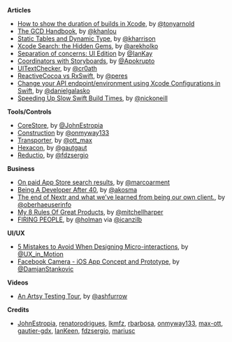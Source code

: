 
**Articles**

* [How to show the duration of builds in Xcode](http://tonyarnold.com/2016/04/20/xcode-build-duration.html), by [@tonyarnold](https://twitter.com/tonyarnold)
* [The GCD Handbook](http://khanlou.com/2016/04/the-GCD-handbook/), by [@khanlou](https://twitter.com/khanlou)
* [Static Tables and Dynamic Type](http://useyourloaf.com/blog/static-tables-and-dynamic-type/), by [@kharrison](https://twitter.com/kharrison)
* [Xcode Search: the Hidden Gems](http://holko.pl/2016/04/26/xcode-search/), by [@arekholko](https://twitter.com/arekholko)
* [Separation of concerns: UI Edition](https://medium.com/@IanKeen/separation-of-concerns-ui-edition-1916a35a6899) by [@IanKay](https://twitter.com/IanKay)
* [Coordinators with Storyboards](http://www.apokrupto.com/blog-1/2016/3/17/coordinators-with), by [@Apokrupto](https://twitter.com/Apokrupto)
* [UIText​Checker](http://nshipster.com/uitextchecker/), by [@cr0ath](https://twitter.com/cr0ath)
* [ReactiveCocoa vs RxSwift](https://www.raywenderlich.com/126522/reactivecocoa-vs-rxswift), by [@peres](https://twitter.com/peres)
* [Change your API endpoint/environment using Xcode Configurations in Swift](https://medium.com/@danielgalasko/change-your-api-endpoint-environment-using-xcode-configurations-in-swift-c1ad2722200e), by [@danielgalasko](https://twitter.com/danielgalasko)
* [Speeding Up Slow Swift Build Times](https://thatthinginswift.com/debug-long-compile-times-swift/), by [@nickoneill](https://twitter.com/nickoneill)
 
**Tools/Controls**

* [CoreStore](https://github.com/JohnEstropia/CoreStore), by [@JohnEstropia](https://twitter.com/JohnEstropia)
* [Construction](https://github.com/onmyway133/Construction) by [@onmyway133](https://twitter.com/onmyway133)
* [Transporter](https://transporterapp.io), by [@ott_max](https://twitter.com/ott_max)
* [Hexacon](https://github.com/gautier-gdx/Hexacon), by [@gautgaut](https://twitter.com/gautgaut)
* [Reductio](https://github.com/fdzsergio/Reductio), by [@fdzsergio](https://twitter.com/fdzsergio)

**Business**

* [On paid App Store search results](https://marco.org/2016/04/21/paid-app-store-search), by [@marcoarment](https://twitter.com/marcoarment)
* [Being A Developer After 40](https://medium.com/@akosma/being-a-developer-after-40-3c5dd112210c), by [@akosma](https://twitter.com/akosma)
* [The end of Nextr and what we’ve learned from being our own client.](https://medium.com/@oberhaeuser/the-end-of-nextr-and-what-weve-learned-from-being-our-own-client-518b1d0e77c8),  by [@oberhaeuserinfo](https://twitter.com/oberhaeuserinfo)
* [My 8 Rules Of Great Products](https://medium.com/@mitchellharper/my-8-rules-of-great-products-1aaa30487058), by [@mitchellharper](https://twitter.com/mitchellharper)
* [FIRING PEOPLE](https://zachholman.com/talk/firing-people), by [@holman](https://twitter.com/holman) via [@icanzilb](https://twitter.com/icanzilb)

**UI/UX**

* [5 Mistakes to Avoid When Designing Micro-interactions](https://medium.com/@ux_in_motion/5-mistakes-to-avoid-when-designing-micro-interactions-a6f638ee6a86), by [@UX_in_Motion](https://twitter.com/UX_in_Motion)
* [Facebook Camera - iOS App Concept and Prototype](https://blog.prototypr.io/facebook-camera-2f7e962d6b6b), by [@DamjanStankovic](https://twitter.com/DamjanStankovic)

**Videos**

* [An Artsy Testing Tour](https://realm.io/news/tryswift-ash-furrow-artsy-testing-tour/), by [@ashfurrow](https://twitter.com/ashfurrow)

**Credits**

* [JohnEstropia](https://github.com/JohnEstropia), [renatorodrigues](https://github.com/renatorodrigues), [lkmfz](https://github.com/lkmfz), [rbarbosa](https://github.com/rbarbosa), [onmyway133](https://github.com/onmyway133), [max-ott](https://github.com/max-ott), [gautier-gdx](https://github.com/gautier-gdx), [IanKeen](https://github.com/IanKeen), [fdzsergio](https://github.com/fdzsergio), [mariusc](https://github.com/mariusc)
